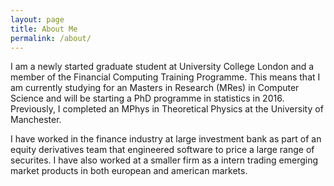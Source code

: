 ```yaml
---
layout: page
title: About Me
permalink: /about/
---
```


I am a newly started graduate student at University College London and a member of the Financial Computing Training Programme. This means that I am currently studying for an Masters in Research (MRes) in Computer Science and will be starting a PhD programme in statistics in 2016. Previously, I completed an MPhys in Theoretical Physics at the University of Manchester. 

I have worked in the finance industry at large investment bank as part of an equity derivatives team that engineered software to price a large range of  securites. I have also worked at a smaller firm as a intern trading emerging market products in both european and american markets.  



